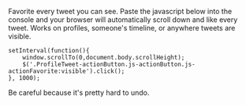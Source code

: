 Favorite every tweet you can see. Paste the javascript below into the console and your browser will automatically scroll down and like every tweet. Works on profiles, someone's timeline, or anywhere tweets are visible.

```
setInterval(function(){
    window.scrollTo(0,document.body.scrollHeight);
    $('.ProfileTweet-actionButton.js-actionButton.js-actionFavorite:visible').click();
}, 1000);
```

Be careful because it's pretty hard to undo.
